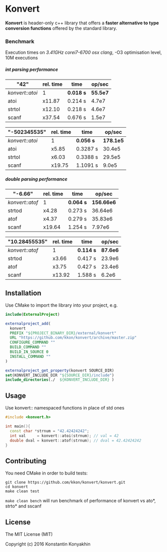 # Konvert

**Konvert** is header-only c++ library that offers a **faster alternative to type conversion functions** offered by the standard library.



### Benchmark

Execution times on *3.41GHz corei7-6700 osx clang*, -O3 optimisation level, 10M executions

##### int parsing performance

"42"           | rel. time | time       | op/sec
---------------|-----------|------------|--------
*konvert::atoi*| 1         |**0.018 s** |**55.5e7**
atoi           | x11.87    | 0.214 s    | 4.7e7
strtol         | x12.10    | 0.218 s    | 4.6e7
scanf          | x37.54    | 0.676 s    | 1.5e7
 

"-502345535"   | rel. time |time        | op/sec
---------------|-----------|------------|-------
*konvert::atoi*| 1         |**0.056 s** |**178.1e5**
atoi           | x5.85     | 0.3287 s   | 30.4e5
strtol         | x6.03     | 0.3388 s   | 29.5e5
scanf          | x19.75    | 1.1091 s   |  9.0e5

##### double parsing performance

"-6.66"        | rel. time |time        | op/sec
---------------|-----------|------------|--------
*konvert::atof*| 1         |**0.064 s** |**156.66e6**
strtod         | x4.28     | 0.273 s    | 36.64e6
atof           | x4.37     | 0.279 s    | 35.83e6
scanf          | x19.64    | 1.254 s    |  7.97e6


"10.28455535"  | rel. time |time        | op/sec
---------------|-----------|------------|--------
*konvert::atof*| 1         |**0.114 s** |**87.6e6**
strtod         | x3.66     |0.417 s     |  23.9e6
atof           | x3.75     |0.427 s     |  23.4e6
scanf          | x13.92    |1.588 s     |   6.2e6




## Installation

Use CMake to import the library into your project, e.g.
```cmake
include(ExternalProject)

externalproject_add(
  konvert
  PREFIX "${PROJECT_BINARY_DIR}/external/konvert"
  URL "https://github.com/kkon/konvert/archive/master.zip"
  CONFIGURE_COMMAND ""
  BUILD_COMMAND ""
  BUILD_IN_SOURCE 0
  INSTALL_COMMAND ""
)

externalproject_get_property(konvert SOURCE_DIR)
set(KONVERT_INCLUDE_DIR "${SOURCE_DIR}/include")
include_directories(./  ${KONVERT_INCLUDE_DIR} )
```




## Usage

Use konvert:: namespaced functions in place of std ones

```cpp
#include <konvert.h>

int main(){
  const char *strnum = "42.42424242";
  int val     = konvert::atoi(strnum); // val = 42
  double dval = konvert::atof(strnum); // dval = 42.42424242
}
```





## Contributing

You need CMake in order to build tests:
```
git clone https://github.com/kkon/konvert/konvert.git
cd konvert
make clean test
```

`make clean bench` will run benchmark of performance of konvert vs ato*, strto* and sscanf 





## License

The MIT License (MIT)

Copyright (c) 2016 Konstantin Konyakhin
